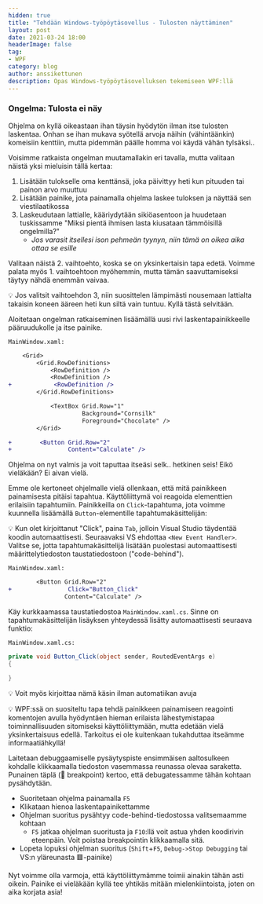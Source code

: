 ```yaml
---
hidden: true
title: "Tehdään Windows-työpöytäsovellus - Tulosten näyttäminen"
layout: post
date: 2021-03-24 18:00
headerImage: false
tag:
- WPF
category: blog
author: anssikettunen
description: Opas Windows-työpöytäsovelluksen tekemiseen WPF:llä
---
```


### Ongelma: Tulosta ei näy

Ohjelma on kyllä oikeastaan ihan täysin hyödytön ilman itse tulosten laskentaa. Onhan se ihan mukava syötellä arvoja näihin (vähintäänkin) komeisiin kenttiin, mutta pidemmän päälle homma voi käydä vähän tylsäksi..

Voisimme ratkaista ongelman muutamallakin eri tavalla, mutta valitaan näistä yksi mieluisin tällä kertaa:
1. Lisätään tulokselle oma kenttänsä, joka päivittyy heti kun pituuden tai painon arvo muuttuu
2. Lisätään painike, jota painamalla ohjelma laskee tuloksen ja näyttää sen viestilaatikossa
3. Laskeudutaan lattialle, kääriydytään sikiöasentoon ja huudetaan tuskissamme "Miksi pientä ihmisen lasta kiusataan tämmöisillä ongelmilla?"
    * _Jos varasit itsellesi ison pehmeän tyynyn, niin tämä on oikea aika ottaa se esille_

Valitaan näistä 2. vaihtoehto, koska se on yksinkertaisin tapa edetä. Voimme palata myös 1. vaihtoehtoon myöhemmin, mutta tämän saavuttamiseksi täytyy nähdä enemmän vaivaa.

💡 Jos valitsit vaihtoehdon 3, niin suosittelen lämpimästi nousemaan lattialta takaisin koneen ääreen heti kun siltä vain tuntuu. Kyllä tästä selvitään.

Aloitetaan ongelman ratkaiseminen lisäämällä uusi rivi laskentapainikkeelle pääruudukolle ja itse painike.

`MainWindow.xaml:`

```diff
    <Grid>
        <Grid.RowDefinitions>
            <RowDefinition />
            <RowDefinition />
+            <RowDefinition />
        </Grid.RowDefinitions>
```

```diff
            <TextBox Grid.Row="1"
                     Background="Cornsilk"
                     Foreground="Chocolate" />
        </Grid>

+        <Button Grid.Row="2"
+                Content="Calculate" />
```

Ohjelma on nyt valmis ja voit taputtaa itseäsi selk.. hetkinen seis! Eikö vieläkään? Ei aivan vielä.

Emme ole kertoneet ohjelmalle vielä ollenkaan, että mitä painikkeen painamisesta pitäisi tapahtua. Käyttöliittymä voi reagoida elementtien erilaisiin tapahtumiin. Painikkeilla on `Click`-tapahtuma, jota voimme kuunnella lisäämällä `Button`-elementille tapahtumakäsittelijän:

💡 Kun olet kirjoittanut "Click", paina `Tab`, jolloin Visual Studio täydentää koodin automaattisesti. Seuraavaksi VS ehdottaa `<New Event Handler>`. Valitse se, jotta tapahtumakäsittelijä lisätään puolestasi automaattisesti määrittelytiedoston taustatiedostoon ("code-behind").

`MainWindow.xaml:`
```diff
        <Button Grid.Row="2"
+                Click="Button_Click"
                Content="Calculate" />
```

Käy kurkkaamassa taustatiedostoa `MainWindow.xaml.cs`. Sinne on tapahtumakäsittelijän lisäyksen yhteydessä lisätty automaattisesti seuraava funktio:

`MainWindow.xaml.cs:`

```csharp
private void Button_Click(object sender, RoutedEventArgs e)
{

}
```

💡 Voit myös kirjoittaa nämä käsin ilman automatiikan avuja

💡 WPF:ssä on suositeltu tapa tehdä painikkeen painamiseen reagointi komentojen avulla hyödyntäen hieman erilaista lähestymistapaa toiminnallisuuden sitomiseksi käyttöliittymään, mutta edetään vielä yksinkertaisuus edellä. Tarkoitus ei ole kuitenkaan tukahduttaa itseämme informaatiähkyllä!

Laitetaan debuggaamiselle pysäytyspiste ensimmäisen aaltosulkeen kohdalle klikkaamalla tiedoston vasemmassa reunassa olevaa saraketta. Punainen täplä (🔴 breakpoint) kertoo, että debugatessamme tähän kohtaan pysähdytään. 
* Suoritetaan ohjelma painamalla `F5`
* Klikataan hienoa laskentapainikettamme
* Ohjelman suoritus pysähtyy code-behind-tiedostossa valitsemaamme kohtaan
    * `F5` jatkaa ohjelman suoritusta ja `F10`:llä voit astua yhden koodirivin eteenpäin. Voit poistaa breakpointin klikkaamalla sitä.
* Lopeta lopuksi ohjelman suoritus (`Shift`+`F5`, `Debug->Stop Debugging` tai VS:n yläreunasta 🟥-painike)

Nyt voimme olla varmoja, että käyttöliittymämme toimii ainakin tähän asti oikein. Painike ei vieläkään kyllä tee yhtikäs mitään mielenkiintoista, joten on aika korjata asia!